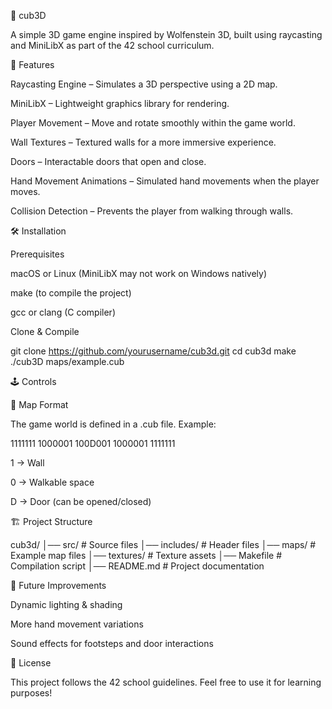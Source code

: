 🏰 cub3D

A simple 3D game engine inspired by Wolfenstein 3D, built using raycasting and MiniLibX as part of the 42 school curriculum.

🎯 Features

Raycasting Engine – Simulates a 3D perspective using a 2D map.

MiniLibX – Lightweight graphics library for rendering.

Player Movement – Move and rotate smoothly within the game world.

Wall Textures – Textured walls for a more immersive experience.

Doors – Interactable doors that open and close.

Hand Movement Animations – Simulated hand movements when the player moves.

Collision Detection – Prevents the player from walking through walls.


🛠️ Installation

Prerequisites

macOS or Linux (MiniLibX may not work on Windows natively)

make (to compile the project)

gcc or clang (C compiler)


Clone & Compile

git clone https://github.com/yourusername/cub3d.git
cd cub3d
make
./cub3D maps/example.cub

🕹️ Controls

📜 Map Format

The game world is defined in a .cub file. Example:

1111111
1000001
100D001
1000001
1111111

1 → Wall

0 → Walkable space

D → Door (can be opened/closed)


🏗️ Project Structure

cub3d/
│── src/          # Source files
│── includes/     # Header files
│── maps/         # Example map files
│── textures/     # Texture assets
│── Makefile      # Compilation script
│── README.md     # Project documentation

🚀 Future Improvements

Dynamic lighting & shading

More hand movement variations

Sound effects for footsteps and door interactions


📜 License

This project follows the 42 school guidelines. Feel free to use it for learning purposes!
